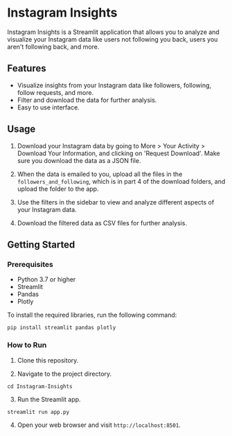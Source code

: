 # Instagram Insights

Instagram Insights is a Streamlit application that allows you to analyze and visualize your Instagram data like users not following you back, users you aren't following back, and more.


## Features

-   Visualize insights from your Instagram data like followers, following, follow requests, and more.
-   Filter and download the data for further analysis.
-   Easy to use interface.

## Usage

1.  Download your Instagram data by going to More > Your Activity > Download Your Information, and clicking on 'Request Download'. Make sure you download the data as a JSON file.

2.  When the data is emailed to you, upload all the files in the `followers_and_following`, which is in part 4 of the download folders, and upload the folder to the app.

3.  Use the filters in the sidebar to view and analyze different aspects of your Instagram data.

4.  Download the filtered data as CSV files for further analysis.

## Getting Started

### Prerequisites

-   Python 3.7 or higher
-   Streamlit
-   Pandas
-   Plotly

To install the required libraries, run the following command:

`pip install streamlit pandas plotly` 

### How to Run

1.  Clone this repository.


2.  Navigate to the project directory.

`cd Instagram-Insights` 

3.  Run the Streamlit app.

`streamlit run app.py` 

4.  Open your web browser and visit `http://localhost:8501`.
